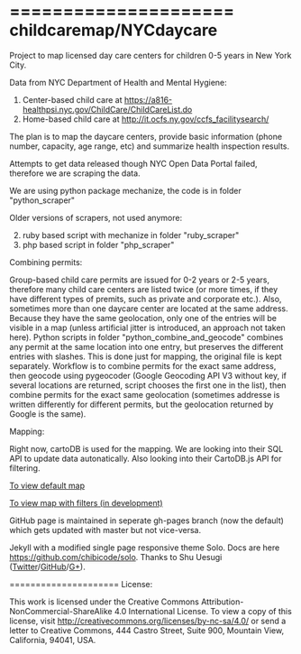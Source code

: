 =====================
childcaremap/NYCdaycare
=====================
Project to map licensed day care centers for children 0-5 years in New York City.

Data from NYC Department of Health and Mental Hygiene:

1. Center-based child care at https://a816-healthpsi.nyc.gov/ChildCare/ChildCareList.do
2. Home-based child care at http://it.ocfs.ny.gov/ccfs_facilitysearch/

The plan is to map the daycare centers, provide basic information (phone number, capacity, age range, etc) and summarize health inspection results.

Attempts to get data released though NYC Open Data Portal failed, therefore we are scraping the data.

We are using python package mechanize, the code is in folder "python_scraper"

Older versions of scrapers, not used anymore:
  
2. ruby based script with mechanize in folder "ruby_scraper"
3. php based script in folder "php_scraper"

Combining permits:

Group-based child care permits are issued for 0-2 years or 2-5 years, therefore many child care centers are listed twice (or more times, if they have different types of premits, such as private and corporate etc.). Also, sometimes more than one daycare center are located at the same address. Because they have the same geolocation, only one of the entries will be visible in a map (unless artificial jitter is introduced, an approach not taken here). Python scripts in folder "python_combine_and_geocode" combines any permit at the same location into one entry, but preserves the different entries with slashes. This is done just for mapping, the original file is kept separately. Workflow is to combine permits for the exact same address, then geocode using pygeocoder (Google Geocoding API V3 without key, if several locations are returned, script chooses the first one in the list), then combine permits for the exact same geolocation (sometimes addresse is written differently for different permits, but the geolocation returned by Google is the same).

Mapping:

Right now, cartoDB is used for the mapping. We are looking into their SQL API to update data autonatically. Also looking into their CartoDB.js API for filtering.

[To view default map](http://childcaremap.github.io/NYCdaycare/)

[To view map with filters (in development)](http://childcaremap.github.io/NYCdaycare/dev/layer-selector-example.html)

GitHub page is maintained in seperate gh-pages branch (now the default) which gets updated with master but not vice-versa.

Jekyll with a modified single page responsive theme Solo. Docs are here https://github.com/chibicode/solo. Thanks to Shu Uesugi (<a href="http://twitter.com/chibicode">Twitter</a>/<a href="http://github.com/chibicode">GitHub</a>/<a href="https://plus.google.com/110325199858284431541?rel=author">G+</a>).

=====================
License:

This work is licensed under the Creative Commons Attribution-NonCommercial-ShareAlike 4.0 International License. To view a copy of this license, visit http://creativecommons.org/licenses/by-nc-sa/4.0/ or send a letter to Creative Commons, 444 Castro Street, Suite 900, Mountain View, California, 94041, USA.
